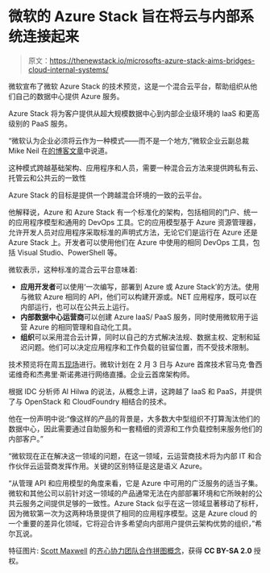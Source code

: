 # 微软的 Azure Stack 旨在将云与内部系统连接起来

> 原文：<https://thenewstack.io/microsofts-azure-stack-aims-bridges-cloud-internal-systems/>

微软宣布了微软 Azure Stack 的技术预览，这是一个混合云平台，帮助组织从他们自己的数据中心提供 Azure 服务。

Azure Stack 将为客户提供从超大规模数据中心到内部企业级环境的 IaaS 和更高级别的 PaaS 服务。

“微软认为企业必须将云作为一种模式——而不是一个地方,”微软企业云副总裁 Mike Neil 在[的博客文章](https://azure.microsoft.com/en-us/blog/announcing-the-first-technical-preview-of-microsoft-azure-stack/)中说道。

这种模式跨越基础架构、应用程序和人员，需要一种混合云方法来提供跨私有云、托管云和公共云的一致性

Azure Stack 的目标是提供一个跨越混合环境的一致的云平台。

他解释说，Azure 和 Azure Stack 有一个标准化的架构，包括相同的门户、统一的应用程序模型和通用的 DevOps 工具。它的应用模型基于 Azure 资源管理器，允许开发人员对应用程序采取标准的声明式方法，无论它们是运行在 Azure 还是 Azure Stack 上。开发者可以使用他们在 Azure 中使用的相同 DevOps 工具，包括 Visual Studio、PowerShell 等。

微软表示，这种标准的混合云平台意味着:

*   **应用开发者**可以使用‘一次编写，部署到 Azure 或 Azure Stack’的方法。使用与微软 Azure 相同的 API，他们可以构建开源或。NET 应用程序，既可以在内部运行，也可以在公共云上运行。
*   **内部数据中心运营商**可以创建 Azure IaaS/ PaaS 服务，同时使用微软用于运营 Azure 的相同管理和自动化工具。
*   **组织**可以采用混合云计算，同时以自己的方式解决法规、数据主权、定制和延迟问题。他们可以决定应用程序和工作负载的驻留位置，而不受技术限制。

技术预览将在周五[现场](http://azure.microsoft.com/overview/azure-stack)进行。微软计划在 2 月 3 日与 Azure 首席技术官马克·鲁西诺维奇和杰弗里·斯诺弗进行网络直播。企业云首席架构师。

根据 IDC 分析师 Al Hilwa 的说法，从概念上讲，这跨越了 IaaS 和 PaaS，并提供了与 OpenStack 和 CloudFoundry 相结合的技术。

他在一份声明中说:“像这样的产品的背景是，大多数大中型组织不打算淘汰他们的数据中心，因此需要通过自助服务和一套精细的资源和工作负载控制来服务他们的内部客户。”

“微软现在正在解决这一领域的问题，在这一领域，云运营商技术将为内部 IT 和合作伙伴云运营商发挥作用。关键的区别特征是这是语义 Azure。

“从管理 API 和应用模型的角度来看，它是 Azure 中可用的广泛服务的适当子集。微软和其他公司以前针对这一领域的产品通常无法在内部部署环境和它所映射的公共云服务之间提供足够的一致性。Azure Stack 似乎在这一领域显著移动了标杆，因为微软第一次为这两种场景提供了相同的应用程序模型。这是 Azure cloud 的一个重要的差异化领域，它将迎合许多希望向内部用户提供云架构优势的组织，”希尔瓦说。

特征图片: [Scott Maxwell](https://www.flickr.com/photos/lumaxart/) 的[齐心协力团队合作拼图概念](https://www.flickr.com/photos/lumaxart/2137737248/in/photolist-4fUsNL-5BzX2m-f9Ac56-7F2wzD-56PQt8-pJj2T7-fHYh5i-oVWE1S-28NN81-8ovy9r-qvraTx-9rTGM1-rjBRW7-AU2fyg-nxxjC1-b4o2XZ-7MEDLP-axFTMT-9N8MjP-dvuN1b-6uvBct-k2bDeX-ofhhH9-72vrgc-BTuQvV-mGHYdz-6jnY41-r3XDqn-noW86c-ofrYn6-uta9VR-kbMihB-rMQZEc-oU4E5n-7x9MJF-cYjLuw-9DjcE2-7rqed8-5tJYof-8HQRAJ-72APm5-cGWFdW-yZb4Tc-9NbttE-bo1p2k-cJYooj-82o17j-eZXpqA-ffsB4X-bgxoei)，获得 **CC BY-SA 2.0** 授权。

<svg xmlns:xlink="http://www.w3.org/1999/xlink" viewBox="0 0 68 31" version="1.1"><title>Group</title> <desc>Created with Sketch.</desc></svg>